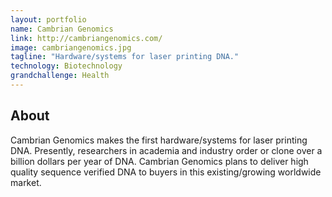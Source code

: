 ```yaml
---
layout: portfolio
name: Cambrian Genomics
link: http://cambriangenomics.com/
image: cambriangenomics.jpg
tagline: "Hardware/systems for laser printing DNA."
technology: Biotechnology
grandchallenge: Health
---
```

## About

Cambrian Genomics makes the first hardware/systems for laser printing DNA. Presently, researchers in academia and industry order or clone over a billion dollars per year of DNA. Cambrian Genomics plans to deliver high quality sequence verified DNA to buyers in this existing/growing worldwide market.